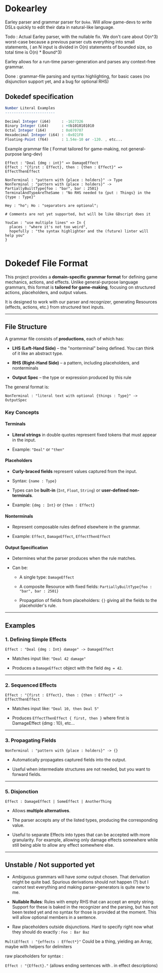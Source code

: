 # Dokearley

Earley parser and grammar parser for `Doke`. Will allow game-devs to write DSLs quickly to edit their data in natural-like language.

Todo : Actual Earley parser, with the nullable fix. 
We don't care about O(n^3) worst-case because a previous parser cuts everything into small statements,
( an N input is divided in O(n) statements of bounded size, so total time is O(n) * Bound^3)

Earley allows for a run-time parser-generation and parses any context-free grammar.

Done : grammar-file parsing and syntax highlighting, for basic cases (no disjunction support yet, and a bug for optional RHS)


## Dokedef specification

```mathematica
Number Literal Examples
-----------------------

Decimal Integer (i64)     : -1627326
Binary Integer (i64)      : +0b1010101010
Octal Integer (i64)       : 0o070707
Hexadecimal Integer (i64) : -0x021F0
Floating-Point (f64)      : 1.54e-10 or -120. , etc...
```

Example grammar file ( Format tailored for game-making, not general-purpose lang-dev)

```
Effect : "Deal {dmg : int}" => DamageEffect
Effect : "{first : Effect}, then : {then : Effect}" => EffectThenEffect

NonTerminal : "pattern with {place : holders}" -> Type
NonTerminal : "pattern with {place : holders}" -> PartiallyBuiltType{foo : "bar", bar : 2501}
TerminalAndTypeAreTheSame : "No RHS needed to {put : Things} in the {type : Type}"

Hey : "ho"; Ho : "separators are optional";

# Comments are not yet supported, but will be like GDscript does it

YouCan : "use multiple lines" => In {
  places : "where it's not too weird",
  hopefully : "the syntax highlighter and the (future) linter will help you"
}


```
# Dokedef File Format

This project provides a **domain-specific grammar format** for defining game mechanics, actions, and effects. Unlike general-purpose language grammars, this format is **tailored for game-making**, focusing on structured actions, placeholders, and output values.

It is designed to work with our parser and recognizer, generating Resources (effects, actions, etc.) from structured text inputs.

---

## File Structure

A grammar file consists of **productions**, each of which has:

- **LHS (Left-Hand Side)** – the "nonterminal" being defined. You can think of it like an abstract type.
    
- **RHS (Right-Hand Side)** – a pattern, including placeholders, and nonterminals
    
- **Output Spec** – the type or expression produced by this rule
    

The general format is:

```
NonTerminal : "literal text with optional {things : Type}" -> OutputSpec
```

### Key Concepts

#### Terminals

- **Literal strings** in double quotes represent fixed tokens that must appear in the input.
    
- Example: `"Deal"` or `"then"`
    

#### Placeholders

- **Curly-braced fields** represent values captured from the input.
    
- Syntax: `{name : Type}`
    
- Types can be **built-in** (`Int`, `Float`, `String`) or **user-defined non-terminals**.
    
- Example: `{dmg : Int}` or `{then : Effect}`
    

#### Nonterminals

- Represent composable rules defined elsewhere in the grammar.
    
- Example: `Effect`, `DamageEffect`, `EffectThenEffect`
    

#### Output Specification

- Determines what the parser produces when the rule matches.
    
- Can be:
    
    - A single type: `DamageEffect`
        
    - A composite Resource with fixed fields: `PartiallyBuiltType{foo : "bar", bar : 2501}`
        
    - Propagation of fields from placeholders: `{}` giving all the fields to the placeholder's rule.
        

---

## Examples

### 1. Defining Simple Effects

```
Effect : "Deal {dmg : Int} damage" -> DamageEffect
```

- Matches input like: `"Deal 42 damage"`
    
- Produces a `DamageEffect` object with the field `dmg = 42`.
    

---

### 2. Sequenced Effects

```
Effect : "{first : Effect}, then : {then : Effect}" -> EffectThenEffect
```

- Matches input like: `"Deal 10, then Deal 5"`
    
- Produces `EffectThenEffect { first, then }` where first is DamageEffect {dmg : 10}, etc...
    

---

### 3. Propagating Fields

```
NonTerminal : "pattern with {place : holders}" -> {}
```

- Automatically propagates captured fields into the output.
    
- Useful when intermediate structures are not needed, but you want to forward fields.
    

---
### 5. Disjonction

```
Effect : DamageEffect | SomeEffect | AnotherThing
```

- Allows **multiple alternatives**.
    
- The parser accepts any of the listed types, producing the corresponding value.
    
- Useful to separate Effects into types that can be accepted with more granularity.
    For example, allowing only damage effects somewhere while still being able to allow any effect somewhere else.

---

## Unstable / Not supported yet

  - Ambiguous grammars will have *some* output chosen. That derivation might be quite bad. Spurious derivations should not happen (?) but I cannot test everything and making parser-generators is quite new to me. 
  
- **Nullable Rules**: Rules with empty RHS that can accept an empty string. Support for these is baked in the recognizer and the parsing, but has not been tested yet and no syntax for those is provided at the moment. This will allow optional members in a sentence.

- Raw placeholders outside disjunctions. Hard to specify right now what they should do exactly : `Foo : Bar Baz` 
  
`MultiEffect : "{effects : Effect*}"` Could be a thing, yielding an Array, maybe with helpers for delimiters

raw placeholders for syntax :

`Effect : "{Effect}."` (allows ending sentences with . in effect descriptions)



